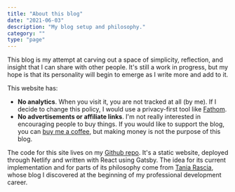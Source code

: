 ```yaml
---
title: "About this blog"
date: "2021-06-03"
description: "My blog setup and philosophy."
category: ""
type: "page"
---
```


This blog is my attempt at carving out a space of simplicity, reflection, and insight that I can share with other people. It's still a work in progress, but my hope is that its personality will begin to emerge as I write more and add to it.

This website has:

- **No analytics**. When you visit it, you are not tracked at all (by me). If I decide to change this policy, I would use a privacy-first tool like [Fathom](https://usefathom.com/).
- **No advertisements or affiliate links**. I'm not really interested in encouraging people to buy things. If you would like to support the blog, you can [buy me a coffee](https://www.buymeacoffee.com/juliariec), but making money is not the purpose of this blog.

The code for this site lives on my [Github repo](https://github.com/juliariec/juliariec.com). It's a static website, deployed through Netlify and written with React using Gatsby. The idea for its current implementation and for parts of its philosophy come from [Tania Rascia](https://www.taniarascia.com/), whose blog I discovered at the beginning of my professional development career.
